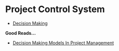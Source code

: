 # Project Control System #

- [Decision Making](decision_making.md)

 **Good Reads...**

 - [Decision Making Models In Project Management](https://www.projecttimes.com/articles/decision-making-models-in-project-management.html)


